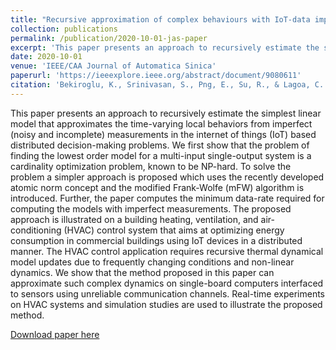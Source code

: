 ```yaml
---
title: "Recursive approximation of complex behaviours with IoT-data imperfections"
collection: publications
permalink: /publication/2020-10-01-jas-paper
excerpt: 'This paper presents an approach to recursively estimate the simplest linear model that approximates the time-varying local behaviors from imperfect (noisy and incomplete) measurements in the internet of things (IoT) based distributed decision-making problems.'
date: 2020-10-01
venue: 'IEEE/CAA Journal of Automatica Sinica'
paperurl: 'https://ieeexplore.ieee.org/abstract/document/9080611'
citation: 'Bekiroglu, K., Srinivasan, S., Png, E., Su, R., & Lagoa, C. (2020). Recursive approximation of complex behaviours with IoT-data imperfections. IEEE/CAA Journal of Automatica Sinica, 7(3), 656-667.'
---
```

This paper presents an approach to recursively estimate the simplest linear model that approximates the time-varying local behaviors from imperfect (noisy and incomplete) measurements in the internet of things (IoT) based distributed decision-making problems. We first show that the problem of finding the lowest order model for a multi-input single-output system is a cardinality optimization problem, known to be NP-hard. To solve the problem a simpler approach is proposed which uses the recently developed atomic norm concept and the modified Frank-Wolfe (mFW) algorithm is introduced. Further, the paper computes the minimum data-rate required for computing the models with imperfect measurements. The proposed approach is illustrated on a building heating, ventilation, and air-conditioning (HVAC) control system that aims at optimizing energy consumption in commercial buildings using IoT devices in a distributed manner. The HVAC control application requires recursive thermal dynamical model updates due to frequently changing conditions and non-linear dynamics. We show that the method proposed in this paper can approximate such complex dynamics on single-board computers interfaced to sensors using unreliable communication channels. Real-time experiments on HVAC systems and simulation studies are used to illustrate the proposed method.

[Download paper here](https://ieeexplore.ieee.org/abstract/document/9080611)
